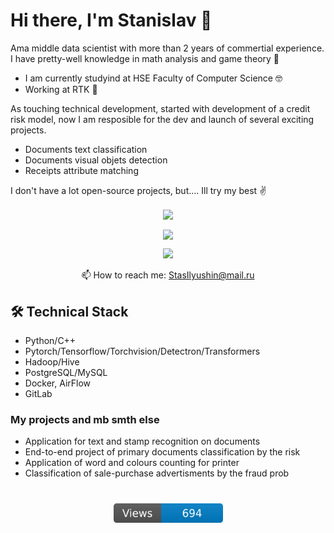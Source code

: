 # Hi there, I'm Stanislav 👋
Ama middle data scientist with more than 2 years of commertial experience. I have pretty-well knowledge in math analysis and game theory 🧐

* I am currently studyind at HSE Faculty of Computer Science 🤓
* Working at RTK 💼

As touching technical development, started with development of a credit risk model, now I am resposible for the dev and launch of several exciting projects.

* Documents text classification 
* Documents visual objets detection
* Receipts attribute matching

I don't have a lot open-source projects, but.... Ill try my best ✌️


<p align='center'>
    <a href="https://github-readme-stats.vercel.app/api?username=StanislavII&show_icons=true&theme=synthwave&locale=ru">
      <img align="center" src="https://github-readme-stats.vercel.app/api?username=StanislavII&show_icons=true&theme=synthwave&locale=ru" />
    </a>
</p>

<p align = 'center'>
    <a href="https://github-readme-stats.vercel.app/api/top-langs/?username=StanislavII&show_icons=true&langs_count=5">
      <img align="center" src="https://github-readme-stats.vercel.app/api/top-langs/?username=StanislavII&show_icons=true&langs_count=5" />
    </a>
</p>

<p align='center'>
   <a href="https://t.me/stas1kstas1k">
       <img src="https://img.shields.io/badge/Telegram-2CA5E0?style=for-the-badge&logo=telegram&logoColor=white"/>
   </a>
   
<p align='center'>
   📫 How to reach me: <a href='mailto:StasIlyushin@mail.ru'>StasIlyushin@mail.ru</a>
</p>

## 🛠 Technical Stack
*   Python/C++
*   Pytorch/Tensorflow/Torchvision/Detectron/Transformers
*   Hadoop/Hive
*   PostgreSQL/MySQL
*   Docker, AirFlow
*   GitLab

### My projects and mb smth else 

*   Application for text and stamp recognition on documents 
*   End-to-end project of primary documents classification by the risk
*   Application of word and colours counting for printer
*   Classification of sale-purchase advertisments by the fraud prob


<div align="center" style="margin: 40px 0">
   <a href="https://github.com/StanislavII/views-counter">
       <img width="175px" src="https://github.com/StanislavII/views-counter/blob/master/svg/profile/badge.svg">
   </a>
</div>
